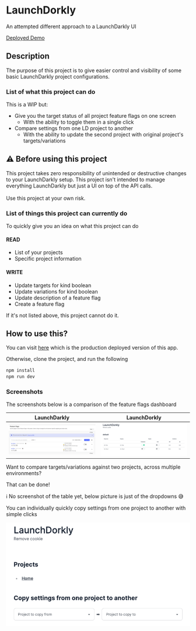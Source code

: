 # LaunchDorkly

An attempted different approach to a LaunchDarkly UI

[Deployed Demo](https://launchdorkly.vercel.app/)

## Description

The purpose of this project is to give easier control and visibility of some basic LaunchDarkly project configurations.

### List of what this project can do

This is a WIP but:

- Give you the target status of all project feature flags on one screen
  - With the ability to toggle them in a single click
- Compare settings from one LD project to another
  - With the ability to update the second project with original project's targets/variations

## ⚠️ Before using this project

This project takes zero responsibility of unintended or destructive changes to your LaunchDarkly setup.
This project isn't intended to manage everything LaunchDarkly but just a UI on top of the API calls.
<br/>
<br/>
Use this project at your own risk.

### List of things this project can currently do

To quickly give you an idea on what this project can do

#### READ

- List of your projects
- Specific project information

#### WRITE

- Update targets for kind boolean
- Update variations for kind boolean
- Update description of a feature flag
- Create a feature flag

If it's not listed above, this project cannot do it.

## How to use this?

You can visit [here](https://launchdorkly.vercel.app/) which is the production deployed version of this app.

Otherwise, clone the project, and run the following

```bash
npm install
npm run dev
```

### Screenshots

The screenshots below is a comparison of the feature flags dashboard

| LaunchDarkly | LaunchDorkly |
| - |--------------|
| ![img.png](readme-assets/darkly-feature-flags-dashboard.png) | ![img.png](readme-assets/dorkly-feature-flags-dashboard.png) |

Want to compare targets/variations against two projects, across multiple environments?

That can be done!

ℹ️ No screenshot of the table yet, below picture is just of the dropdowns 😅

You can individually quickly copy settings from one project to another with simple clicks

![img.png](readme-assets/dorkly-home.png)
